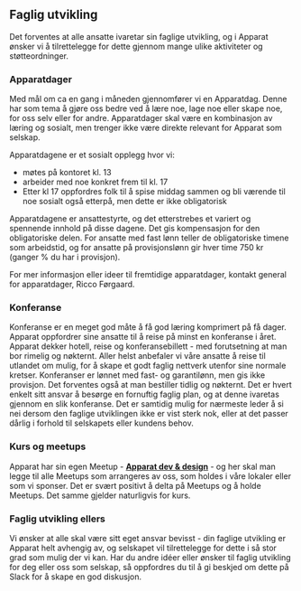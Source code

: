 ## Faglig utvikling

Det forventes at alle ansatte ivaretar sin faglige utvikling,
og i Apparat ønsker vi å tilrettelegge for dette gjennom mange ulike aktiviteter og støtteordninger.

### Apparatdager

Med mål om ca en gang i måneden gjennomfører vi en Apparatdag.
Denne har som tema å gjøre oss bedre ved å lære noe, lage noe eller skape noe, for oss selv eller for andre. Apparatdager skal være en kombinasjon av læring og sosialt, men trenger ikke være direkte relevant for Apparat som selskap.

Apparatdagene er et sosialt opplegg hvor vi:

- møtes på kontoret kl. 13
- arbeider med noe konkret frem til kl. 17
- Etter kl 17 oppfordres folk til å spise middag sammen og bli værende til noe sosialt også etterpå, men dette er ikke obligatorisk

Apparatdagene er ansattestyrte, og det etterstrebes et variert og spennende innhold på disse dagene.
Det gis kompensasjon for den obligatoriske delen. For ansatte med fast lønn teller de obligatoriske timene som arbeidstid, og for ansatte på provisjonslønn gir hver time 750 kr (ganger % du har i provisjon).

For mer informasjon eller ideer til fremtidige apparatdager, kontakt general for apparatdager, Ricco Førgaard.

### Konferanse

Konferanse er en meget god måte å få god læring komprimert på få dager.
Apparat oppfordrer sine ansatte til å reise på minst en konferanse i året.
Apparat dekker hotell, reise og konferansebillett - med forutsetning at man bor rimelig og nøkternt.
Aller helst anbefaler vi våre ansatte å reise til utlandet om mulig, for å skape et godt faglig nettverk utenfor sine normale kretser.
Konferanser er lønnet med fast- og garantilønn, men gis ikke provisjon.
Det forventes også at man bestiller tidlig og nøkternt.
Det er hvert enkelt sitt ansvar å besørge en fornuftig faglig plan, og at denne ivaretas gjennom en slik konferanse.
Det er samtidig mulig for nærmeste leder å si nei dersom den faglige utviklingen ikke er vist sterk nok,
eller at det passer dårlig i forhold til selskapets eller kundens behov.

### Kurs og meetups

Apparat har sin egen Meetup - [**Apparat dev & design**](https://www.meetup.com/Apparat/) - og her skal man legge til alle Meetups som arrangeres av oss,
som holdes i våre lokaler eller som vi sponser.
Det er svært positivt å delta på Meetups og å holde Meetups.
Det samme gjelder naturligvis for kurs.

### Faglig utvikling ellers

Vi ønsker at alle skal være sitt eget ansvar bevisst - din faglige utvikling er Apparat helt avhengig av,
og selskapet vil tilrettelegge for dette i så stor grad som mulig der vi kan.
Har du andre idéer eller ønsker til faglig utvikling for deg eller oss som selskap,
så oppfordres du til å gi beskjed om dette på Slack for å skape en god diskusjon.
